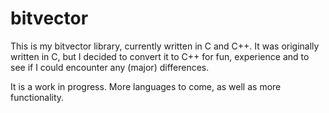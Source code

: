 bitvector
=========
This is my bitvector library, currently written in C and C++. It was originally written in C, but I decided to convert it to C++ for fun, experience and to see if I could encounter any (major) differences.

It is a work in progress. More languages to come, as well as more functionality.
